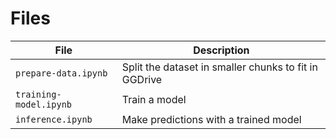 # Files

| File                  | Description             |
| --------------------- | ----------------------- |
| `prepare-data.ipynb`  | Split the dataset in smaller chunks to fit in GGDrive |
| `training-model.ipynb`| Train a model |
| `inference.ipynb`     | Make predictions with a trained model |
